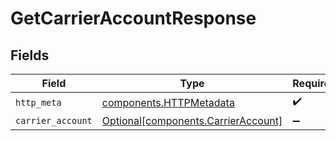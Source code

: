 # GetCarrierAccountResponse


## Fields

| Field                                                                            | Type                                                                             | Required                                                                         | Description                                                                      |
| -------------------------------------------------------------------------------- | -------------------------------------------------------------------------------- | -------------------------------------------------------------------------------- | -------------------------------------------------------------------------------- |
| `http_meta`                                                                      | [components.HTTPMetadata](../../models/components/httpmetadata.md)               | :heavy_check_mark:                                                               | N/A                                                                              |
| `carrier_account`                                                                | [Optional[components.CarrierAccount]](../../models/components/carrieraccount.md) | :heavy_minus_sign:                                                               | N/A                                                                              |